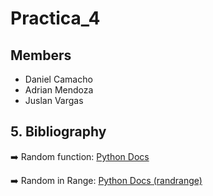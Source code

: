 # Practica_4
## Members

- Daniel Camacho
- Adrian Mendoza
- Juslan Vargas

## 5. Bibliography

➡️  Random function: [Python Docs][random]

➡️  Random in Range: [Python Docs (randrange)][random_range]


[random]: https://docs.python.org/3/library/random.html

[random_range]: https://docs.python.org/3/library/random.html#random.randrange